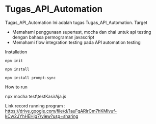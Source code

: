 # Tugas_API_Automation
Tugas_API_Automation
Ini adalah tugas Tugas_API_Automation.
Target‌
- Memahami penggunaan supertest, mocha dan chai untuk api testing dengan bahasa permograman javascript
- Memahami flow integration testing pada API automation testing

Installation

```
npm init
```

```
npm install
```

```
npm install prompt-sync
```

How to run

npx mocha test\testKasirAja.js


Link record running program : https://drive.google.com/file/d/1auFqARlrCm7hKMIvuf-kCw2JYhHEHig7/view?usp=sharing